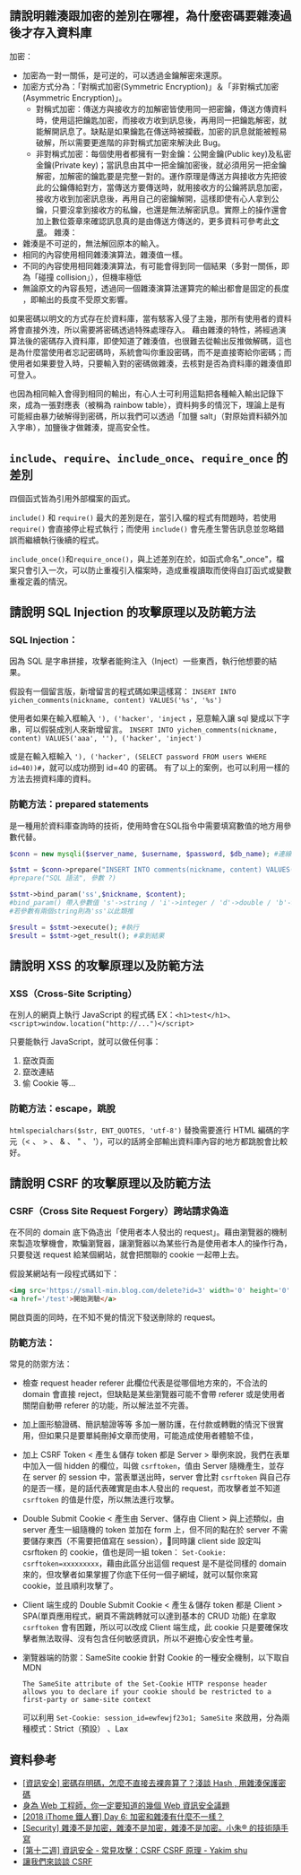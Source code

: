 ## 請說明雜湊跟加密的差別在哪裡，為什麼密碼要雜湊過後才存入資料庫
加密：
  * 加密為一對一關係，是可逆的，可以透過金鑰解密來還原。
  * 加密方式分為：「對稱式加密(Symmetric Encryption)」＆「非對稱式加密(Asymmetric Encryption)」。
    * 對稱式加密：傳送方與接收方的加解密皆使用同一把密鑰，傳送方傳資料時，使用這把鑰匙加密，而接收方收到訊息後，再用同一把鑰匙解密，就能解開訊息了。缺點是如果鑰匙在傳送時被攔截，加密的訊息就能被輕易破解，所以需要更進階的非對稱式加密來解決此 Bug。
    * 非對稱式加密：每個使用者都擁有一對金鑰：公開金鑰(Public key)及私密金鑰(Private key)；當訊息由其中一把金鑰加密後，就必須用另一把金鑰解密，加解密的鑰匙要是完整一對的。運作原理是傳送方與接收方先把彼此的公鑰傳給對方，當傳送方要傳送時，就用接收方的公鑰將訊息加密，接收方收到加密訊息後，再用自己的密鑰解開，這樣即使有心人拿到公鑰，只要沒拿到接收方的私鑰，也還是無法解密訊息。實際上的操作還會加上數位簽章來確認訊息真的是由傳送方傳送的，更多資料可參考此[文章](https://reurl.cc/Q9ayOO)。
雜湊：
  * 雜湊是不可逆的，無法解回原本的輸入。
  * 相同的內容使用相同雜湊演算法，雜湊值一樣。
  * 不同的內容使用相同雜湊演算法，有可能會得到同一個結果（多對一關係，即為「碰撞 collision」），但機率極低
  * 無論原文的內容長短，透過同一個雜湊演算法運算完的輸出都會是固定的長度 ，即輸出的長度不受原文影響。

如果密碼以明文的方式存在於資料庫，當有駭客入侵了主幾，那所有使用者的資料將會直接外洩，所以需要將密碼透過特殊處理存入。
藉由雜湊的特性，將經過演算法後的密碼存入資料庫，即使知道了雜湊值，也很難去從輸出反推做解碼，這也是為什麼當使用者忘記密碼時，系統會叫你重設密碼，而不是直接寄給你密碼；而使用者如果要登入時，只要輸入對的密碼做雜湊，去核對是否為資料庫的雜湊值即可登入。

也因為相同輸入會得到相同的輸出，有心人士可利用這點把各種輸入輸出記錄下來，成為一張對應表（被稱為 rainbow table），資料夠多的情況下，理論上是有可能經由暴力破解得到密碼，所以我們可以透過「加鹽 salt」（對原始資料額外加入字串），加鹽後才做雜湊，提高安全性。

## `include`、`require`、`include_once`、`require_once` 的差別
四個函式皆為引用外部檔案的函式。

`include()` 和 `require()` 最大的差別是在，當引入檔的程式有問題時，若使用 `require()` 會直接停止程式執行；而使用 `include()` 會先產生警告訊息並忽略錯誤而繼續執行後續的程式。

`include_once()`和`require_once()`，與上述差別在於，如函式命名"_once"，檔案只會引入一次，可以防止重複引入檔案時，造成重複讀取而使得自訂函式或變數重複定義的情況。

## 請說明 SQL Injection 的攻擊原理以及防範方法

### SQL Injection：
因為 SQL 是字串拼接，攻擊者能夠注入（Inject）一些東西，執行他想要的結果。

假設有一個留言版，新增留言的程式碼如果這樣寫：
`INSERT INTO yichen_comments(nickname, content) VALUES('%s', '%s')`

使用者如果在輸入框輸入 ` '), ('hacker', 'inject ` ，惡意輸入讓 sql 變成以下字串，可以假裝成別人來新增留言。
`INSERT INTO yichen_comments(nickname, content) VALUES('aaa', ''), ('hacker', 'inject')`

或是在輸入框輸入 ` '), ('hacker', (SELECT password FROM users WHERE id=40))# `，就可以成功撈到 id=40 的密碼。
有了以上的案例，也可以利用一樣的方法去撈資料庫的資料。

### 防範方法：prepared statements
是一種用於資料庫查詢時的技術，使用時會在SQL指令中需要填寫數值的地方用參數代替。

```php
$conn = new mysqli($server_name, $username, $password, $db_name); #連線資料庫

$stmt = $conn->prepare("INSERT INTO comments(nickname, content) VALUES(?, ?)");
#prepare("SQL 語法", 參數 ?)

$stmt->bind_param('ss',$nickname, $content); 
#bind_param() 帶入參數值 's'->string / 'i'->integer / 'd'->double / 'b'->blob
#若參數有兩個string則為'ss'以此類推

$result = $stmt->execute(); #執行
$result = $stmt->get_result(); #拿到結果
```

##  請說明 XSS 的攻擊原理以及防範方法

### XSS（Cross-Site Scripting）
在別人的網頁上執行 JavaScript 的程式碼
EX：`<h1>test</h1>`、`<script>window.location("http://...")</script>` 

只要能執行 JavaScript，就可以做任何事：
1. 竄改頁面
2. 竄改連結
3. 偷 Cookie 等...

### 防範方法：escape，跳脫
`htmlspecialchars($str, ENT_QUOTES, 'utf-8')`
替換需要進行 HTML 編碼的字元（< 、 > 、 & 、 " 、 '），可以的話將全部輸出資料庫內容的地方都跳脫會比較好。

## 請說明 CSRF 的攻擊原理以及防範方法
### CSRF（Cross Site Request Forgery）跨站請求偽造
在不同的 domain 底下偽造出「使用者本人發出的 request」。藉由瀏覽器的機制來製造攻擊機會，欺騙瀏覽器，讓瀏覽器以為某些行為是使用者本人的操作行為，只要發送 request 給某個網站，就會把關聯的 cookie 一起帶上去。

假設某網站有一段程式碼如下：
```html
<img src='https://small-min.blog.com/delete?id=3' width='0' height='0' />
<a href='/test'>開始測驗</a>
```
開啟頁面的同時，在不知不覺的情況下發送刪除的 request。

### 防範方法：
常見的防禦方法：
* 檢查 request header referer
  此欄位代表是從哪個地方來的，不合法的 domain 會直接 reject，但缺點是某些瀏覽器可能不會帶 referer 或是使用者關閉自動帶 referer 的功能，所以解法並不完善。

* 加上圖形驗證碼、簡訊驗證等等
  多加一層防護，在付款或轉戰的情況下很實用，但如果只是要單純刪掉文章而使用，可能造成使用者體驗不佳，

* 加上 CSRF Token
  < 產生＆儲存 token 都是 Server >
  舉例來說，我們在表單中加入一個 hidden 的欄位，叫做 `csrftoken`，值由 Server 隨機產生，並存在 server 的 session 中，當表單送出時，server 會比對 `csrftoken` 與自己存的是否一樣，是的話代表確實是由本人發出的 request，而攻擊者並不知道 `csrftoken` 的值是什麼，所以無法進行攻擊。

* Double Submit Cookie
  < 產生由 Server、儲存由 Client >
  與上述類似，由 server 產生一組隨機的 token 並加在 form 上，但不同的點在於 server 不需要儲存東西（不需要把值寫在 session），同時讓 client side 設定叫 csrftoken 的 cookie，值也是同一組 token： `Set-Cookie: csrftoken=xxxxxxxxx`，藉由此區分出這個 request 是不是從同樣的 domain 來的，但攻擊者如果掌握了你底下任何一個子網域，就可以幫你來寫 cookie，並且順利攻擊了。

* Client 端生成的 Double Submit Cookie
  < 產生＆儲存 token 都是 Client >
  SPA(單頁應用程式，網頁不需跳轉就可以達到基本的 CRUD 功能) 在拿取 `csrftoken` 會有困難，所以可以改成 Client 端生成，此 cookie 只是要確保攻擊者無法取得、沒有包含任何敏感資訊，所以不避擔心安全性考量。

* 瀏覽器端的防禦：SameSite cookie
  針對 Cookie 的一種安全機制，以下取自 MDN
  ```
  The SameSite attribute of the Set-Cookie HTTP response header allows you to declare if your cookie should be restricted to a first-party or same-site context
  ```
  可以利用 `Set-Cookie: session_id=ewfewjf23o1; SameSite` 來啟用，分為兩種模式：Strict（預設） 、Lax

## 資料參考
* [[資訊安全] 密碼存明碼，怎麼不直接去裸奔算了？淺談 Hash , 用雜湊保護密碼](https://reurl.cc/W3NYp5)
* [身為 Web 工程師，你一定要知道的幾個 Web 資訊安全議題](https://reurl.cc/0jdbVM)
* [[2018 iThome 鐵人賽] Day 6: 加密和雜湊有什麼不一樣？](https://ithelp.ithome.com.tw/articles/10193762)
* [[Security] 雜湊不是加密，雜湊不是加密，雜湊不是加密。小朱® 的技術隨手寫](https://dotblogs.com.tw/regionbbs/2017/09/21/hashing_is_not_encryption)
* [[第十二週] 資訊安全 - 常見攻擊：CSRF
CSRF 原理 - Yakim shu](https://yakimhsu.com/project/project_w12_Info_Security-CSRF.html)
* [讓我們來談談 CSRF](https://blog.huli.tw/2017/03/12/csrf-introduction/)

